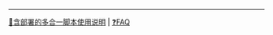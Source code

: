
---

[🚀含部署的多合一脚本使用说明](https://github.com/jasoneri/redViewer#%EF%B8%8F1-%E9%83%A8%E7%BD%B2%E6%9B%B4%E6%96%B0%E8%BF%90%E8%A1%8C%E5%A4%9A%E5%90%88%E4%B8%80%E8%84%9A%E6%9C%AC) | [❓FAQ](https://github.com/jasoneri/redViewer/wiki/FAQ)
